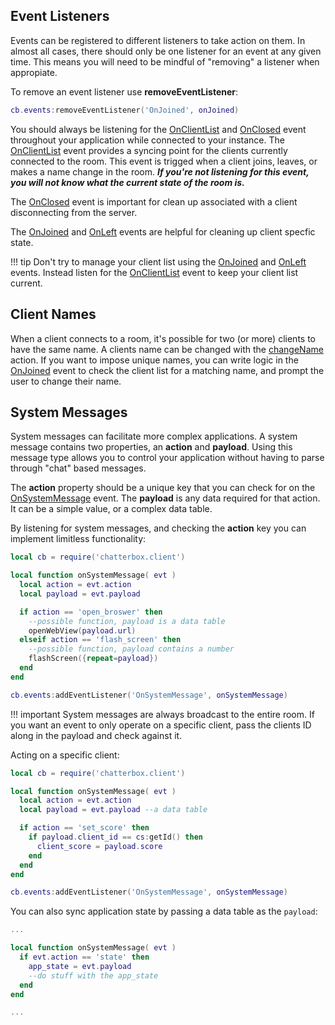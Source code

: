 ## Event Listeners

Events can be registered to different listeners to take action on them. In almost all cases, there should only be one listener for an event at any given time. This means you will need to be mindful of "removing" a listener when appropiate.

To remove an event listener use __removeEventListener__:

```lua
cb.events:removeEventListener('OnJoined', onJoined)
```

You should always be listening for the [OnClientList](events#onclientlist) and [OnClosed](events#onclosed) event throughout your application while connected to your instance. The [OnClientList](events#onclientlist) event provides a syncing point for the clients currently connected to the room. This event is trigged when a client joins, leaves, or makes a name change in the room. ___If you're not listening for this event, you will not know what the current state of the room is.___

The [OnClosed](events#onclosed) event is important for clean up associated with a client disconnecting from the server.

The [OnJoined](events#onjoined) and [OnLeft](events#onleft) events are helpful for cleaning up client specfic state.

!!! tip
    Don't try to manage your client list using the [OnJoined](events#onjoined) and [OnLeft](events#onleft) events. Instead listen for the [OnClientList](events#onclientlist) event to keep your client list current.

## Client Names

When a client connects to a room, it's possible for two (or more) clients to have the same name. A clients name can be changed with the [changeName](actions#changename) action. If you want to impose unique names, you can write logic in the [OnJoined](events#onjoined) event to check the client list for a matching name, and prompt the user to change their name.

## System Messages

System messages can facilitate more complex applications. A system message contains two properties, an __action__ and __payload__. Using this message type allows you to control your application without having to parse through "chat" based messages.

The __action__ property should be a unique key that you can check for on the [OnSystemMessage](events#onsystemmessage) event. The __payload__ is any data required for that action. It can be a simple value, or a complex data table.

By listening for system messages, and checking the __action__ key you can implement limitless functionality:

```lua
local cb = require('chatterbox.client')

local function onSystemMessage( evt )
  local action = evt.action
  local payload = evt.payload

  if action == 'open_broswer' then
    --possible function, payload is a data table
    openWebView(payload.url)
  elseif action == 'flash_screen' then
    --possible function, payload contains a number
    flashScreen({repeat=payload})
  end
end

cb.events:addEventListener('OnSystemMessage', onSystemMessage)
```

!!! important
    System messages are always broadcast to the entire room. If you want an event to only operate on a specific client, pass the clients ID along in the payload and check against it.

Acting on a specific client:

```lua
local cb = require('chatterbox.client')

local function onSystemMessage( evt )
  local action = evt.action
  local payload = evt.payload --a data table

  if action == 'set_score' then
    if payload.client_id == cs:getId() then
      client_score = payload.score
    end
  end
end

cb.events:addEventListener('OnSystemMessage', onSystemMessage)
```

You can also sync application state by passing a data table as the `payload`:

```lua
...

local function onSystemMessage( evt )
  if evt.action == 'state' then
    app_state = evt.payload
    --do stuff with the app_state
  end
end

...
```